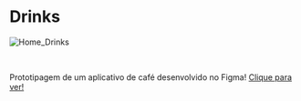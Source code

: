# Drinks

![Home_Drinks](https://github.com/JoaoEduSB/Drinks/assets/146045770/6b9892a1-21a9-410b-9ad5-f222f00c9f18)

<br>

Prototipagem de um aplicativo de café desenvolvido no Figma!
[Clique para ver!](https://www.figma.com/design/FCPCnIedMtDfhSak5pjTpJ/Projeto-7?node-id=0%3A1&t=pfCHMO3jgXi0hvQQ-1)
